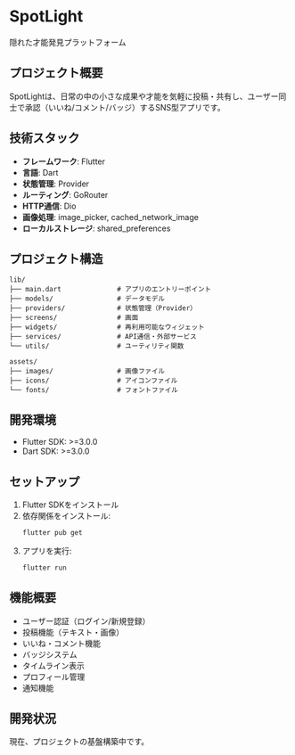 # SpotLight

隠れた才能発見プラットフォーム

## プロジェクト概要

SpotLightは、日常の中の小さな成果や才能を気軽に投稿・共有し、ユーザー同士で承認（いいね/コメント/バッジ）するSNS型アプリです。

## 技術スタック

- **フレームワーク**: Flutter
- **言語**: Dart
- **状態管理**: Provider
- **ルーティング**: GoRouter
- **HTTP通信**: Dio
- **画像処理**: image_picker, cached_network_image
- **ローカルストレージ**: shared_preferences

## プロジェクト構造

```
lib/
├── main.dart              # アプリのエントリーポイント
├── models/                # データモデル
├── providers/             # 状態管理（Provider）
├── screens/               # 画面
├── widgets/               # 再利用可能なウィジェット
├── services/              # API通信・外部サービス
└── utils/                 # ユーティリティ関数

assets/
├── images/                # 画像ファイル
├── icons/                 # アイコンファイル
└── fonts/                 # フォントファイル
```

## 開発環境

- Flutter SDK: >=3.0.0
- Dart SDK: >=3.0.0

## セットアップ

1. Flutter SDKをインストール
2. 依存関係をインストール:
   ```bash
   flutter pub get
   ```
3. アプリを実行:
   ```bash
   flutter run
   ```

## 機能概要

- ユーザー認証（ログイン/新規登録）
- 投稿機能（テキスト・画像）
- いいね・コメント機能
- バッジシステム
- タイムライン表示
- プロフィール管理
- 通知機能

## 開発状況

現在、プロジェクトの基盤構築中です。
